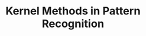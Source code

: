 ---
title: Kernel Methods in Pattern Recognition
tags:
  - getting_started
keywords: "topic" # new keywords requiere to create a new tag file
last_updated: "June 1, 2020"
summary: "Kernel methods refer to a class of algorithms for pattern recognition where data points in the native representation space are mapped to higher dimensions using a 'kernel function' without actually computing the coordinates in the higher dimensions."
published: true
sidebar: kernel_methods_sidebar #name of yml sidebar file withouth extension
permalink: kernel_methods_landing_page.html
folder: kernel_methods
---